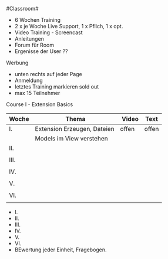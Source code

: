 #Classroom#

- 6 Wochen Training
- 2 x je Woche Live Support, 1 x Pflich, 1 x opt.
- Video Training  - Screencast
- Anleitungen
- Forum für Room
- Ergenisse der User ??
 

Werbung
- unten rechts auf jeder Page
- Anmeldung
- letztes Training markieren sold out
- max 15 Teilnehmer


Course I - Extension Basics

| Woche | Thema                       | Video | Text  | 
| ------|-----------------------------|-------|-------|
| I.    | Extension Erzeugen, Dateien | offen | offen | 
|       | Models im View verstehen    |       |       |
| II.   |                             |       |       |
|       |                             |       |       |
| III.  |                             |       |       |
|       |                             |       |       |
| IV.   |                             |       |       |
|       |                             |       |       |
| V.    |                             |       |       |
|       |                             |       |       |
| VI.   |                             |       |       |
|       |                             |       |       |

* I.
* II.
* III.
* IV.
* V.
* VI.
* BEwertung jeder Einheit, Fragebogen.

